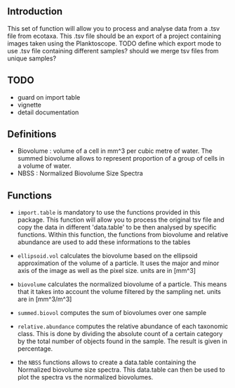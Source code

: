 
## Introduction

This set of function will allow you to process and analyse data from a .tsv file from ecotaxa.
This .tsv file should be an export of a project containing images taken using the Planktoscope.
TODO define which export mode to use
      .tsv file containing different samples? should we merge tsv files from unique samples?


## TODO

- guard on import table
- vignette
- detail documentation

## Definitions

- Biovolume : volume of a cell in mm^3 per cubic metre of water. The summed biovolume allows to represent proportion of a group of cells in a volume of water. 
- NBSS : Normalized Biovolume Size Spectra

## Functions

- `import.table` is mandatory to use the functions provided in this package. This function will allow you to process the original tsv file and copy the data in different 'data.table' to be then analysed by specific functions. Within this function, the functions from biovolume and relative abundance are used to add these informations to the tables

- `ellipsoid.vol` calculates the biovolume based on the ellipsoid approximation of the volume of a particle. It uses the major and minor axis of the image as well as the pixel size. units are in [mm^3]

- `biovolume` calculates the normalized biovolume of a particle. This means that it takes into account the volume filtered by the sampling net. units are in [mm^3/m^3]

- `summed.biovol` computes the sum of biovolumes over one sample 

- `relative.abundance` computes the relative abundance of each taxonomic class. This is done by dividing the absolute count of a certain category by the total number of objects found in the sample. The result is given in percentage.

- the `NBSS` functions allows to create a data.table containing the Normalized biovolume size spectra. This data.table can then be used to plot the spectra vs the normalized biovolumes.


